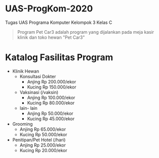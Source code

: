 # UAS-ProgKom-2020
Tugas UAS Programa Komputer Kelompok 3 Kelas C
> Program Pet Car3 adalah program yang dijalankan pada meja kasir klinik dan toko hewan "Pet Car3"
# Katalog Fasilitas Program
  - Klinik Hewan
    - Konsultasi Dokter
      - Anjing  Rp 200.000/ekor
      - Kucing  Rp 150.000/ekor
    - Vaksinasi (/vaksin)
      - Anjing  Rp 100.000/ekor
      - Kucing  Rp 80.000/ekor
    - lain- lain
      - Anjing Rp 50.000/ekor
      - Kucing Rp 45.000/ekor
  - Grooming
    - Anjing  Rp 65.000/ekor
    - Kucing  Rp 50.000/ekor
  - Penitipan/Pet Hotel (/hari) 
    - Anjing  Rp 25.000/ekor
    - Kucing  Rp 20.000/ekor
 
